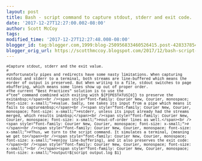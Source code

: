```yaml
---
layout: post
title: Bash - script command to capture stdout, stderr and exit code.
date: '2017-12-27T12:27:00.002-08:00'
author: Scott McCoy
tags: 
modified_time: '2017-12-27T12:27:48.008-08:00'
blogger_id: tag:blogger.com,1999:blog-250956833460526415.post-4283378541533417160
blogger_orig_url: https://scotthmccoy.blogspot.com/2017/12/bash-script-command-to-capture-stdout.html
---
```


<span style="font-family: Courier New, Courier, monospace; font-size: x-small;">#Capture stdout, stderr and the exit value.</span><br /><span style="font-family: Courier New, Courier, monospace; font-size: x-small;">#</span><br /><span style="font-family: Courier New, Courier, monospace; font-size: x-small;">#Unfortunately pipes and redirects have some nasty limitations. When capturing&nbsp;</span><br /><span style="font-family: Courier New, Courier, monospace; font-size: x-small;">#stdout and stderr to a terminal, both streams are line-buffered which means the&nbsp;</span><br /><span style="font-family: Courier New, Courier, monospace; font-size: x-small;">#order of output is preserved. But When writing to a file, stdout switches to page</span><br /><span style="font-family: Courier New, Courier, monospace; font-size: x-small;">#buffering, which means some lines show up out of proper order.</span><br /><span style="font-family: Courier New, Courier, monospace; font-size: x-small;">#The current "Best Practices" solution is to use the&nbsp;</span><br /><span style="font-family: Courier New, Courier, monospace; font-size: x-small;">#"tee" command combined with exiting with ${PIPESTATUS[0]} to preserve the exit&nbsp;</span><br /><span style="font-family: Courier New, Courier, monospace; font-size: x-small;">#value. Sadly, tee takes its input from a pipe which means it fails to capture&nbsp;</span><br /><span style="font-family: Courier New, Courier, monospace; font-size: x-small;">#stderr, unless its input already had the streams merged, which results in&nbsp;</span><br /><span style="font-family: Courier New, Courier, monospace; font-size: x-small;">#out-of-order lines as well.</span><br /><span style="font-family: Courier New, Courier, monospace; font-size: x-small;">#</span><br /><span style="font-family: Courier New, Courier, monospace; font-size: x-small;">#Thus, we turn to the script command. It simulates a terminal, (meaning we get to</span><br /><span style="font-family: Courier New, Courier, monospace; font-size: x-small;">#enjoy line-buffering), and it also preserves the exit code:</span><br /><span style="font-family: Courier New, Courier, monospace; font-size: x-small;"><br /></span><span style="font-family: Courier New, Courier, monospace; font-size: x-small;">output=$(script output.log $1)</span>